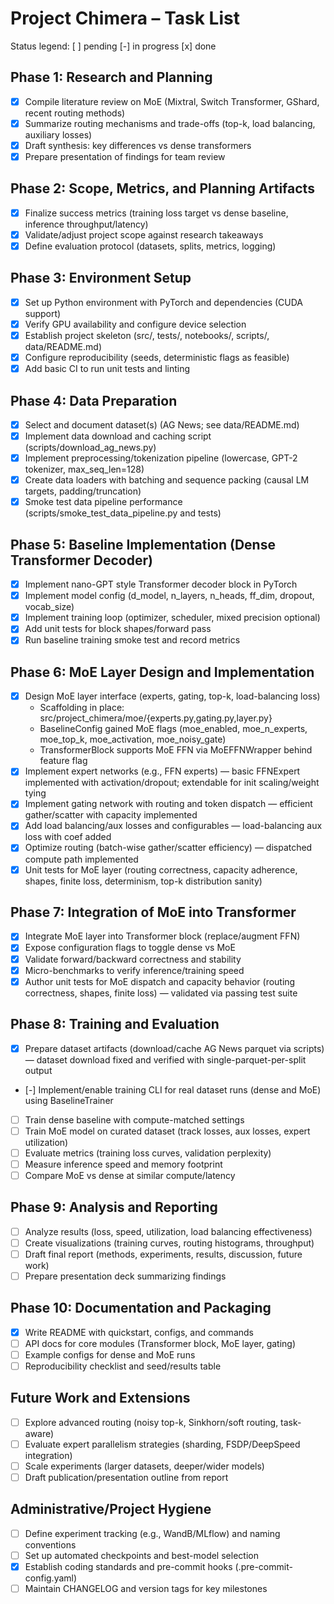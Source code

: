 # Project Chimera – Task List

Status legend: [ ] pending  [-] in progress  [x] done

## Phase 1: Research and Planning
- [x] Compile literature review on MoE (Mixtral, Switch Transformer, GShard, recent routing methods)
- [x] Summarize routing mechanisms and trade-offs (top-k, load balancing, auxiliary losses)
- [x] Draft synthesis: key differences vs dense transformers
- [x] Prepare presentation of findings for team review

## Phase 2: Scope, Metrics, and Planning Artifacts
- [x] Finalize success metrics (training loss target vs dense baseline, inference throughput/latency)
- [x] Validate/adjust project scope against research takeaways
- [x] Define evaluation protocol (datasets, splits, metrics, logging)

## Phase 3: Environment Setup
- [x] Set up Python environment with PyTorch and dependencies (CUDA support)
- [x] Verify GPU availability and configure device selection
- [x] Establish project skeleton (src/, tests/, notebooks/, scripts/, data/README.md)
- [x] Configure reproducibility (seeds, deterministic flags as feasible)
- [x] Add basic CI to run unit tests and linting

## Phase 4: Data Preparation
- [x] Select and document dataset(s) (AG News; see data/README.md)
- [x] Implement data download and caching script (scripts/download_ag_news.py)
- [x] Implement preprocessing/tokenization pipeline (lowercase, GPT-2 tokenizer, max_seq_len=128)
- [x] Create data loaders with batching and sequence packing (causal LM targets, padding/truncation)
- [x] Smoke test data pipeline performance (scripts/smoke_test_data_pipeline.py and tests)

## Phase 5: Baseline Implementation (Dense Transformer Decoder)
- [x] Implement nano-GPT style Transformer decoder block in PyTorch
- [x] Implement model config (d_model, n_layers, n_heads, ff_dim, dropout, vocab_size)
- [x] Implement training loop (optimizer, scheduler, mixed precision optional)
- [x] Add unit tests for block shapes/forward pass
- [x] Run baseline training smoke test and record metrics

## Phase 6: MoE Layer Design and Implementation
- [x] Design MoE layer interface (experts, gating, top-k, load-balancing loss)
  - Scaffolding in place: src/project_chimera/moe/{experts.py,gating.py,layer.py}
  - BaselineConfig gained MoE flags (moe_enabled, moe_n_experts, moe_top_k, moe_activation, moe_noisy_gate)
  - TransformerBlock supports MoE FFN via MoEFFNWrapper behind feature flag
- [x] Implement expert networks (e.g., FFN experts) — basic FFNExpert implemented with activation/dropout; extendable for init scaling/weight tying
- [x] Implement gating network with routing and token dispatch — efficient gather/scatter with capacity implemented
- [x] Add load balancing/aux losses and configurables — load-balancing aux loss with coef added
- [x] Optimize routing (batch-wise gather/scatter efficiency) — dispatched compute path implemented
- [x] Unit tests for MoE layer (routing correctness, capacity adherence, shapes, finite loss, determinism, top-k distribution sanity)

## Phase 7: Integration of MoE into Transformer
- [x] Integrate MoE layer into Transformer block (replace/augment FFN)
- [x] Expose configuration flags to toggle dense vs MoE
- [x] Validate forward/backward correctness and stability
- [x] Micro-benchmarks to verify inference/training speed
- [x] Author unit tests for MoE dispatch and capacity behavior (routing correctness, shapes, finite loss) — validated via passing test suite

## Phase 8: Training and Evaluation
- [x] Prepare dataset artifacts (download/cache AG News parquet via scripts) — dataset download fixed and verified with single-parquet-per-split output
- [-] Implement/enable training CLI for real dataset runs (dense and MoE) using BaselineTrainer
- [ ] Train dense baseline with compute-matched settings
- [ ] Train MoE model on curated dataset (track losses, aux losses, expert utilization)
- [ ] Evaluate metrics (training loss curves, validation perplexity)
- [ ] Measure inference speed and memory footprint
- [ ] Compare MoE vs dense at similar compute/latency

## Phase 9: Analysis and Reporting
- [ ] Analyze results (loss, speed, utilization, load balancing effectiveness)
- [ ] Create visualizations (training curves, routing histograms, throughput)
- [ ] Draft final report (methods, experiments, results, discussion, future work)
- [ ] Prepare presentation deck summarizing findings

## Phase 10: Documentation and Packaging
- [x] Write README with quickstart, configs, and commands
- [ ] API docs for core modules (Transformer block, MoE layer, gating)
- [ ] Example configs for dense and MoE runs
- [ ] Reproducibility checklist and seed/results table

## Future Work and Extensions
- [ ] Explore advanced routing (noisy top-k, Sinkhorn/soft routing, task-aware)
- [ ] Evaluate expert parallelism strategies (sharding, FSDP/DeepSpeed integration)
- [ ] Scale experiments (larger datasets, deeper/wider models)
- [ ] Draft publication/presentation outline from report

## Administrative/Project Hygiene
- [ ] Define experiment tracking (e.g., WandB/MLflow) and naming conventions
- [ ] Set up automated checkpoints and best-model selection
- [x] Establish coding standards and pre-commit hooks (.pre-commit-config.yaml)
- [ ] Maintain CHANGELOG and version tags for key milestones